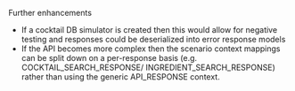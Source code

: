 Further enhancements

* If a cocktail DB simulator is created then this would allow for negative testing and responses
  could be deserialized into error response models
* If the API becomes more complex then the scenario context mappings can be split down on a
  per-response basis (e.g. COCKTAIL_SEARCH_RESPONSE/ INGREDIENT_SEARCH_RESPONSE)
  rather than using the generic API_RESPONSE context. 